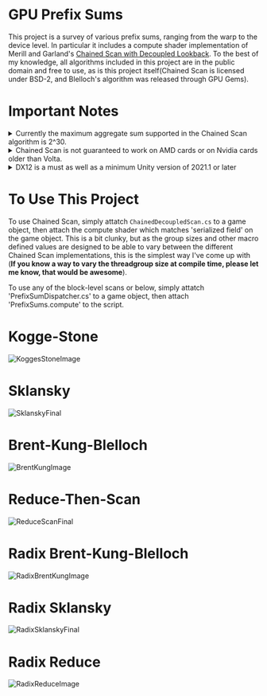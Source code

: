 # GPU Prefix Sums

This project is a survey of various prefix sums, ranging from the warp to the device level. In particular it includes a compute shader implementation of Merill and Garland's [Chained Scan with Decoupled Lookback](https://research.nvidia.com/publication/2016-03_single-pass-parallel-prefix-scan-decoupled-look-back). To the best of my knowledge, all algorithms included in this project are in the public domain and free to use, as is this project itself(Chained Scan is licensed under BSD-2, and Blelloch's algorithm was released through GPU Gems). 

# Important Notes
<details>
  <summary>Currently the maximum aggregate sum supported in the Chained Scan algorithm is 2^30.</summary>  <br/>
&nbsp;&nbsp;&nbsp;&nbsp;&nbsp;&nbsp; This is because in order to maintain globlal coherency of the flag values between threadblocks/workgroups, we have to pack the group aggregate into into the same value as the group status flag which takes up 2 bits. Although shader model 6.6 does support 64-bit values and atomics, these features are not available in Unity compute shaders due to a bug, I believe.
 <br/>
</details>

<details>
  <summary>Chained Scan is not guaranteed to work on AMD cards or on Nvidia cards older than Volta.</summary>   <br/>
&nbsp;&nbsp;&nbsp;&nbsp;&nbsp;&nbsp; Because Chained Scan relies on the guaranteed forward progress of threads and fair scheduling of thread groups, I cannot guarantee that this implementation will work on AMD cards or on Nvidia cards older than Volta. This is because unlike CPUs, GPUs are far less standardized and [different hardware models have vastly different capabilities](https://arxiv.org/abs/2109.06132). Therefore, this code is more of a proof of concept, rather than something that I would recommend implementing into a production build (eventually I will update this project to include a device level reduce-then scan which is a tad slower but more than suffecient, and more importantly does not have the hardware portability issues that Chained Scan does). If you wish to read more about the portability issues, and some of the general challenges of implementing Chained scan, I would highly recommend reading Raph Levien’s [blog](https://raphlinus.github.io/gpu/2020/04/30/prefix-sum.html) detailing his experience with it.
 <br/>
</details>


<details>
  <summary>DX12 is a must as well as a minimum Unity version of 2021.1 or later</summary>   <br/>
&nbsp;&nbsp;&nbsp;&nbsp;&nbsp;&nbsp; As we make heavy use of [WaveIntrinsics](https://learn.microsoft.com/en-us/windows/win32/direct3dhlsl/hlsl-shader-model-6-0-features-for-direct3d-12), we need `pragma use_dxc` [to access shader model 6.0](https://forum.unity.com/threads/unity-is-adding-a-new-dxc-hlsl-compiler-backend-option.1086272/).
 <br/>
</details>

# To Use This Project
To use Chained Scan, simply attatch `ChainedDecoupledScan.cs` to a game object, then attach the compute shader which matches 'serialized field' on the game object. This is a bit clunky, but as the group sizes and other macro defined values are designed to be able to vary between the different Chained Scan implementations, this is the simplest way I've come up with (**If you know a way to vary the threadgroup size at compile time, please let me know, that would be awesome**).

To use any of the block-level scans or below, simply attatch 'PrefixSumDispatcher.cs' to a game object, then attach 'PrefixSums.compute' to the script.
 
# Kogge-Stone
![KoggesStoneImage](https://user-images.githubusercontent.com/68340554/224911618-6f54231c-251f-4321-93ec-b244a0af49f7.png)

# Sklansky
![SklanskyFinal](https://user-images.githubusercontent.com/68340554/224912079-b1580955-b702-45f9-887a-7c1003825bf9.png)

# Brent-Kung-Blelloch
![BrentKungImage](https://user-images.githubusercontent.com/68340554/224912128-73301be2-0bba-4146-8e20-2f1f3bc7c549.png)

# Reduce-Then-Scan
![ReduceScanFinal](https://user-images.githubusercontent.com/68340554/224912530-2e1f2851-f531-4271-8246-d13983ccb584.png)

# Radix Brent-Kung-Blelloch
![RadixBrentKungImage](https://user-images.githubusercontent.com/68340554/224912635-88550d08-f2c2-4c97-b8a2-8fcebc939d41.png)

# Radix Sklansky
![RadixSklanskyFinal](https://user-images.githubusercontent.com/68340554/224912704-97d6eacf-9f33-4ac1-ab12-ad89e92cec51.png)

# Radix Reduce
![RadixReduceImage](https://user-images.githubusercontent.com/68340554/224912791-5fa3743e-df00-49e7-8d37-028b73bba211.png)
